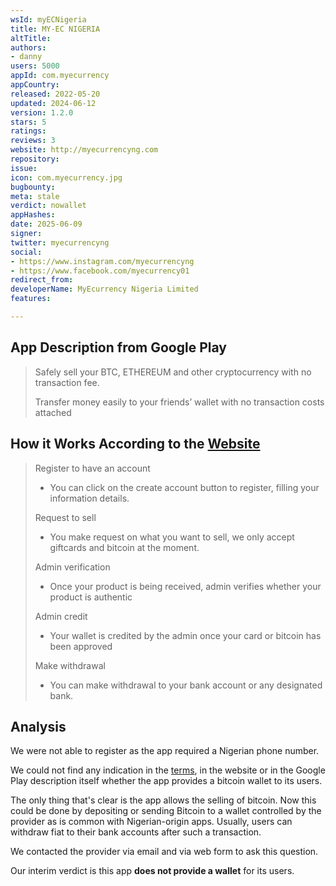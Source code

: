```yaml
---
wsId: myECNigeria
title: MY-EC NIGERIA
altTitle: 
authors:
- danny
users: 5000
appId: com.myecurrency
appCountry: 
released: 2022-05-20
updated: 2024-06-12
version: 1.2.0
stars: 5
ratings: 
reviews: 3
website: http://myecurrencyng.com
repository: 
issue: 
icon: com.myecurrency.jpg
bugbounty: 
meta: stale
verdict: nowallet
appHashes: 
date: 2025-06-09
signer: 
twitter: myecurrencyng
social:
- https://www.instagram.com/myecurrencyng
- https://www.facebook.com/myecurrency01
redirect_from: 
developerName: MyEcurrency Nigeria Limited
features: 

---
```


## App Description from Google Play

> Safely sell your BTC, ETHEREUM and other cryptocurrency with no transaction fee.
>
> Transfer money easily to your friends’ wallet with no transaction costs attached

## How it Works According to the [Website](https://myecurrencyng.com/#process)

> Register to have an account
> - You can click on the create account button to register, filling your information details. 
>
> Request to sell
> - You make request on what you want to sell, we only accept giftcards and bitcoin at the moment.
>
> Admin verification
> - Once your product is being received, admin verifies whether your product is authentic
>
> Admin credit
> - Your wallet is credited by the admin once your card or bitcoin has been approved
> 
> Make withdrawal
> - You can make withdrawal to your bank account or any designated bank.

## Analysis 

We were not able to register as the app required a Nigerian phone number.

We could not find any indication in the [terms](https://myecurrencyng.com/terms-conditions-policies#terms-use), in the website or in the Google Play description itself whether the app provides a bitcoin wallet to its users. 

The only thing that's clear is the app allows the selling of bitcoin. Now this could be done by depositing or sending Bitcoin to a wallet controlled by the provider as is common with Nigerian-origin apps. Usually, users can withdraw fiat to their bank accounts after such a transaction. 

We contacted the provider via email and via web form to ask this question. 

Our interim verdict is this app **does not provide a wallet** for its users. 


